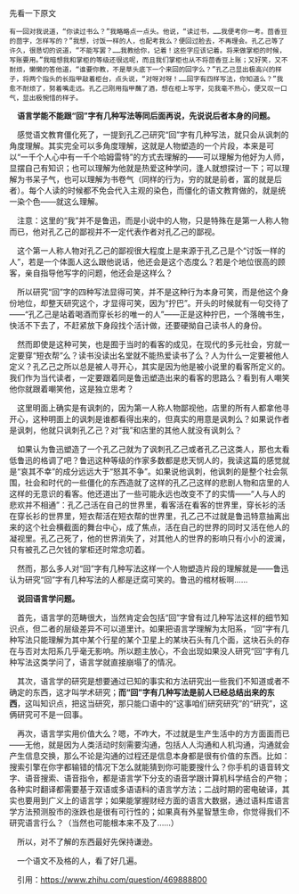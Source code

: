 先看一下原文

```
有一回对我说道，“你读过书么？”我略略点一点头。他说，“读过书，……我便考你一考。茴香豆的茴字，怎样写的？”我想，讨饭一样的人，也配考我么？便回过脸去，不再理会。孔乙己等了许久，很恳切的说道，“不能写罢？……我教给你，记着！这些字应该记着。将来做掌柜的时候，写账要用。”我暗想我和掌柜的等级还很远呢，而且我们掌柜也从不将茴香豆上账；又好笑，又不耐烦，懒懒的答他道，“谁要你教，不是草头底下一个来回的回字么？”孔乙己显出极高兴的样子，将两个指头的长指甲敲着柜台，点头说，“对呀对呀！……回字有四样写法，你知道么？”我愈不耐烦了，努着嘴走远。孔乙己刚用指甲蘸了酒，想在柜上写字，见我毫不热心，便又叹一口气，显出极惋惜的样子。
```

**&emsp;语言学能不能跟“回”字有几种写法等同后面再说，先说说后者本身的问题。**

&emsp;感觉语文教育僵化死了，一提到孔乙己研究“回”字有几种写法，就只会从讽刺的角度理解。其实完全可以多角度理解，这就是人物塑造的一个片段，本来是可以“一千个人心中有一千个哈姆雷特”的方式去理解的——可以理解为他好为人师，显摆自己有知识；也可以理解为他就是热爱这种学问，逢人就想探讨一下；可以理解为书呆子气，也可以理解为书卷气（同样的行为，穷的就是前者，富的就是后者）。每个人读的时候都不免会代入主观的染色，而僵化的语文教育做的，就是统一染个色——就这么理解。

&emsp;注意：这里的“我”并不是鲁迅，而是小说中的人物，只是特殊在是第一人称人物而已，他对孔乙己的鄙视并不一定代表作者对孔乙己的鄙视。



&emsp;这个第一人称人物对孔乙己的鄙视很大程度上是来源于孔乙己是个“讨饭一样的人”，若是一个体面人这么跟他说话，他还会是这个态度么？若是个地位很高的顾客，亲自指导他写字的问题，他还会是这样么？



&emsp;所以研究“回”字的四种写法显得可笑，并不是这种行为本身可笑，而是他这个身份地位，却整天研究这个，才显得可笑，因为“拧巴”。开头的时候就有一句交待了——“孔乙己是站着喝酒而穿长衫的唯一的人”——正是这种拧巴，一个落魄书生，快活不下去了，不赶紧放下身段找个活计做，还要硬拗自己读书人的身份。



&emsp;然而即使是这种可笑，也是囿于当时的看客的成见，在现代的多元社会，穷就一定要穿“短衣帮”么？读书没读出名堂就不能热爱读书了么？人为什么一定要被他人定义？孔乙己之所以总是被人寻开心，其实是因为他是被小说里的看客所定义的。我们作为当代读者，一定要跟着同是鲁迅塑造出来的看客的思路么？看到有人嘲笑他你就跟着嘲笑他，这是独立思考？



&emsp;这里明面上确实是有讽刺的，因为第一人称人物鄙视他，店里的所有人都拿他寻开心，这种明面上的讽刺是谁都看得出来的，但真实的用意是讽刺么？如果说作者是讽刺，他就只讽刺孔乙己？对“我”和店里的其他人就没有讽刺么？



&emsp;如果认为鲁迅塑造了一个孔乙己就为了讽刺孔乙己或者孔乙己这类人，那也太看低鲁迅的格调了吧？鲁迅这种等级的作家多数都是悲天悯人的，我读这篇的感觉就是“哀其不幸”的成分远远大于“怒其不争”。如果说他讽刺，他讽刺的是整个社会氛围，社会和时代的一些僵化的东西造就了这样的孔乙己这样的悲剧人物和店里的人这样的无意识的看客。他还道出了一些可能永远也改变不了的实情——“人与人的悲欢并不相通”：孔乙己活在自己的世界里，看客活在看客的世界里，穿长衫的活在穿长衫的世界里，短衣帮活在短衣帮的世界里，孔乙己不过就是鲁迅特意抽离出来的这个社会横截面的舞台中心，成了焦点，活在自己的世界的同时又活在他人的凝视里。孔乙己死了，他的世界消失了，对其他人的世界的影响只有小小的波澜，只有被孔乙己欠钱的掌柜还时常念叨着。



&emsp;然而，那么多人对“回”字有几种写法这样一个人物塑造片段的理解就是——鲁迅认为研究“回”字有几种写法的人都是迂腐可笑的。鲁迅的棺材板啊……



**&emsp;说回语言学问题。**



&emsp;首先，语言学的范畴很大，当然肯定会包括“回”字曾有过几种写法这样的细节知识点，但二者的层级差异不可以道里计。如果把语言学理解为太阳系，“回”字有几种写法只能理解为其中某个行星的某个卫星上的某块石头有几个面，这块石头的存在与否对太阳系几乎毫无影响。所以题主放心，不会出现如果没人研究“回”字有几种写法这类学问了，语言学就直接崩塌了的情况。



&emsp;其次，语言学的研究是想要通过已知的事实和方法研究出一些我们不知道或者不确定的东西，这才叫学术研究；**而“回”字有几种写法是前人已经总结出来的东西**，这叫知识点，把这当研究，那只能口语中的“这事咱们研究研究”的“研究”，这俩研究可不是一回事。



&emsp;再次，语言学实用价值大么？嗯，不咋大，不过就是生产生活中的方方面面而已——无他，就是因为人类活动时刻需要沟通，包括人人沟通和人机沟通，沟通就会产生信息交换，那么不论是沟通的过程还是信息本身都是很有价值的东西。比如：搜索引擎在你字都输错的情况下怎么就能猜到你可能要搜什么？你手机的语音转文字、语音搜索、语音指令，都是语言学下分支的语音学跟计算机科学结合的产物；各种实时翻译都需要基于双语或多语语料的语言学方法；二战时期的密电破译，其实也要用到广义上的语言学；如果能掌握财经方面的语言大数据，通过语料库语言学方法预测股市的涨跌也是很有可行性的；如果真有外星智慧生命，你觉得我们不研究语言行么？（当然也可能根本来不及了……）

&emsp;所以，对不了解的东西最好先保持谦逊。

&emsp;一个语文不及格的人，看了好几遍。



&emsp;引用：https://www.zhihu.com/question/469888800